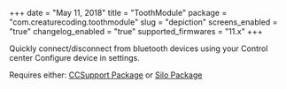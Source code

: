 +++
date = "May 11, 2018"
title = "ToothModule"
package = "com.creaturecoding.toothmodule"
slug = "depiction"
screens_enabled = "true"
changelog_enabled = "true"
supported_firmwares = "11.x"
+++

Quickly connect/disconnect from bluetooth devices using your Control center Configure device in settings.  

Requires either: [CCSupport Package](http://cydia.saurik.com/package/com.opa334.ccsupport/) or [Silo Package](https://repo.packix.com/package/com.ioscreatix.silo/) 